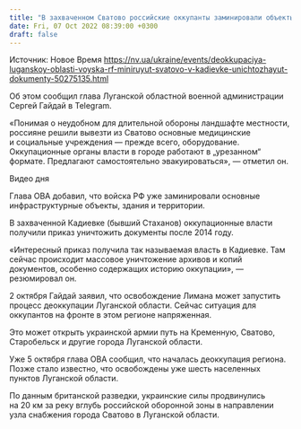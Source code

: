 ```yaml
---
title: "В захваченном Сватово российские оккупанты заминировали объекты инфраструктуры, в Кадиевке уничтожают документы — Гайдай"
date: Fri, 07 Oct 2022 08:39:00 +0300
draft: false
---
```

Источник: Новое Время https://nv.ua/ukraine/events/deokkupaciya-luganskoy-oblasti-voyska-rf-miniruyut-svatovo-v-kadievke-unichtozhayut-dokumenty-50275135.html


 Об этом сообщил глава Луганской областной военной администрации Сергей Гайдай в Telegram.

«Понимая о неудобном для длительной обороны ландшафте местности, россияне решили вывезти из Сватово основные медицинские и социальные учреждения — прежде всего, оборудование. Оккупационные органы власти в городе работают в „урезанном“ формате. Предлагают самостоятельно эвакуироваться», — отметил он.

 Видео дня   

Глава ОВА добавил, что войска РФ уже заминировали основные инфраструктурные объекты, здания и территории.

В захваченной Кадиевке (бывший Стаханов) оккупационные власти получили приказ уничтожить документы после 2014 году.

«Интересный приказ получила так называемая власть в Кадиевке. Там сейчас происходит массовое уничтожение архивов и копий документов, особенно содержащих историю оккупации», — резюмировал он.

2 октября Гайдай заявил, что освобождение Лимана может запустить процесс деоккупации Луганской области. Сейчас ситуация для оккупантов на фронте в этом регионе напряженная.

Это может открыть украинской армии путь на Кременную, Сватово, Старобельск и другие города Луганской области.

Уже 5 октября глава ОВА сообщил, что началась деоккупация региона. Позже стало известно, что освобождены уже шесть населенных пунктов Луганской области.

По данным британской разведки, украинские силы продвинулись на 20 км за реку вглубь российской оборонной зоны в направлении узла снабжения города Сватово в Луганской области.
